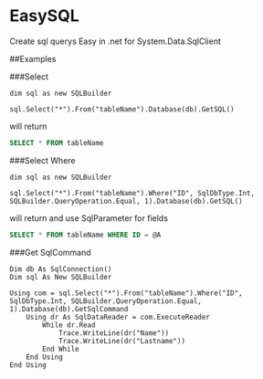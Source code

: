 EasySQL
=======

Create sql querys Easy in .net for System.Data.SqlClient

##Examples

###Select

```vb.net
dim sql as new SQLBuilder

sql.Select("*").From("tableName").Database(db).GetSQL()
```
will return

```sql
SELECT * FROM tableName
```

###Select Where

```vb.net
dim sql as new SQLBuilder

sql.Select("*").From("tableName").Where("ID", SqlDbType.Int, SQLBuilder.QueryOperation.Equal, 1).Database(db).GetSQL()
```
will return and use SqlParameter for fields

```sql
SELECT * FROM tableName WHERE ID = @A
```

###Get SqlCommand
```vb.net
Dim db As SqlConnection()
Dim sql As New SQLBuilder
    
Using com = sql.Select("*").From("tableName").Where("ID", SqlDbType.Int, SQLBuilder.QueryOperation.Equal, 1).Database(db).GetSqlCommand
    Using dr As SqlDataReader = com.ExecuteReader
        While dr.Read
            Trace.WriteLine(dr("Name"))
            Trace.WriteLine(dr("Lastname"))
        End While
    End Using
End Using
```